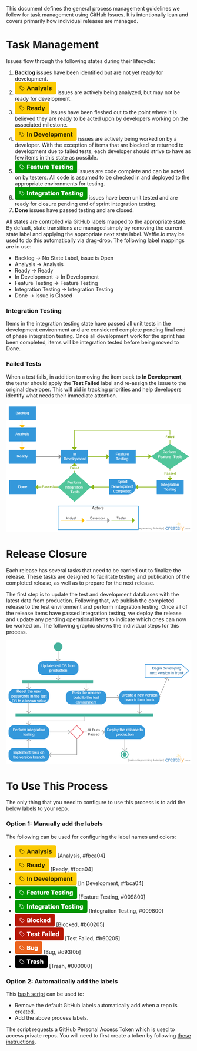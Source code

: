 This document defines the general process management guidelines we follow for task management using GitHub Issues.  It is intentionally lean and covers primarily how individual releases are managed.

# Task Management
Issues flow through the following states during their lifecycle:

1. **Backlog** issues have been identified but are not yet ready for development.
2. ![Analysis Label](Labels/analysis.png) issues are actively being analyzed, but may not be ready for development.
2. ![Ready Label](Labels/ready.png) issues have been fleshed out to the point where it is believed they are ready to be acted upon by developers working on the associated milestone.
3. ![In Development Label](Labels/in-development.png) issues are actively being worked on by a developer.  With the exception of items that are blocked or returned to development due to failed tests, each developer should strive to have as few items in this state as possible.
4. ![Feature Testing Label](Labels/feature-testing.png) issues are code complete and can be acted on by testers.  All code is assumed to be checked in and deployed to the appropriate environments for testing.
5. ![Integration Testing Label](Labels/integration-testing.png) issues have been unit tested and are ready for closure pending end of sprint integration testing.
6. **Done** issues have passed testing and are closed.

All states are controlled via GitHub labels mapped to the appropriate state. By default, state transitions are managed simply by removing the current state label and applying the appropriate next state label.  Waffle.io may be used to do this automatically via drag-drop. The following label mappings are in use:

* Backlog -> No State Label, issue is Open
* Analysis -> Analysis
* Ready -> Ready
* In Development -> In Development
* Feature Testing -> Feature Testing
* Integration Testing -> Integration Testing
* Done -> Issue is Closed

### Integration Testing
Items in the integration testing state have passed all unit tests in the development environment and are considered complete pending final end of phase integration testing.  Once all development work for the sprint has been completed, items will be integration tested before being moved to Done.

### Failed Tests
When a test fails, in addition to moving the item back to **In Development**, the tester should apply the **Test Failed** label and re-assign the issue to the original developer.  This will aid in tracking priorities and help developers identify what needs their immediate attention.

![Issue Management Process](Software%20Development%20Process.png)

# Release Closure
Each release has several tasks that need to be carried out to finalize the release.  These tasks are designed to facilitate testing and publication of the completed release, as well as to prepare for the next release.

The first step is to update the test and development databases with the latest data from production.  Following that, we publish the completed release to the test environment and perform integration testing.  Once all of the release items have passed integration testing, we deploy the release and update any pending operational items to indicate which ones can now be worked on.  The following graphic shows the individual steps for this process.

![Sprint Closure Process](Sprint%20Closure.png)

# To Use This Process

The only thing that you need to configure to use this process is to add the below labels to your repo.

### Option 1: Manually add the labels

The following can be used for configuring the label names and colors:
* ![Analysis](Labels/analysis.png) [Analysis, #fbca04]
* ![Ready Label](Labels/ready.png) [Ready, #fbca04]
* ![In Development Label](Labels/in-development.png) [In Development, #fbca04]
* ![Feature Testing Label](Labels/feature-testing.png) [Feature Testing, #009800]
* ![Integration Testing Label](Labels/integration-testing.png) [Integration Testing, #009800]
* ![Blocked Label](Labels/blocked.png) [Blocked, #b60205]
* ![Test Failed Label](Labels/test-failed.png) [Test Failed, #b60205]
* ![Bug Label](Labels/bug.png) [Bug, #d93f0b]
* ![Trash](Labels/trash.png) [Trash, #000000]

### Option 2: Automatically add the labels

This [bash script](/SetupLabels.sh) can be used to:
* Remove the default GitHub labels automatically add when a repo is created.
* Add the above process labels.

The script requests a GitHub Personal Access Token which is used to access private repos. You will need to first create a token by following [these instructions](https://help.github.com/articles/creating-an-access-token-for-command-line-use/).
